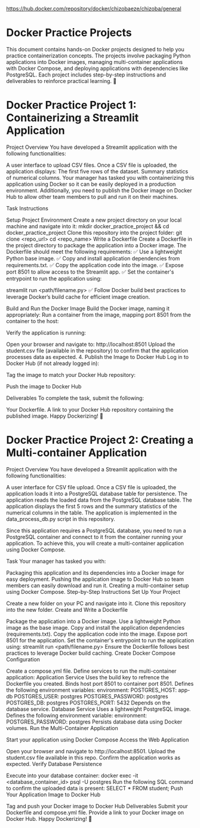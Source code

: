 https://hub.docker.com/repository/docker/chizobaeze/chizoba/general



# Docker Practice Projects
This document contains hands-on Docker projects designed to help you practice containerization concepts. The projects involve packaging Python applications into Docker images, managing multi-container applications with Docker Compose, and deploying applications with dependencies like PostgreSQL. Each project includes step-by-step instructions and deliverables to reinforce practical learning. 🚀

# Docker Practice Project 1: Containerizing a Streamlit Application
Project Overview
You have developed a Streamlit application with the following functionalities:

A user interface to upload CSV files. Once a CSV file is uploaded, the application displays: The first five rows of the dataset. Summary statistics of numerical columns. Your manager has tasked you with containerizing this application using Docker so it can be easily deployed in a production environment. Additionally, you need to publish the Docker image on Docker Hub to allow other team members to pull and run it on their machines.

Task Instructions

Setup Project Environment Create a new project directory on your local machine and navigate into it: mkdir docker_practice_project && cd docker_practice_project Clone this repository into the project folder: git clone <repo_url> cd <repo_name>
Write a Dockerfile Create a Dockerfile in the project directory to package the application into a Docker image. The Dockerfile should meet the following requirements:
✅ Use a lightweight Python base image. ✅ Copy and install application dependencies from requirements.txt. ✅ Copy the application code into the image. ✅ Expose port 8501 to allow access to the Streamlit app. ✅ Set the container's entrypoint to run the application using:

streamlit run <path/filename.py> ✅ Follow Docker build best practices to leverage Docker’s build cache for efficient image creation.

Build and Run the Docker Image Build the Docker image, naming it appropriately:
Run a container from the image, mapping port 8501 from the container to the host:

Verify the application is running:

Open your browser and navigate to: http://localhost:8501 Upload the student.csv file (available in the repository) to confirm that the application processes data as expected. 4. Publish the Image to Docker Hub Log in to Docker Hub (if not already logged in):

Tag the image to match your Docker Hub repository:

Push the image to Docker Hub

Deliverables To complete the task, submit the following:

Your Dockerfile. A link to your Docker Hub repository containing the published image. Happy Dockerizing! 🚀

# Docker Practice Project 2: Creating a Multi-container Application
Project Overview
You have developed a Streamlit application with the following functionalities:

A user interface for CSV file upload. Once a CSV file is uploaded, the application loads it into a PostgreSQL database table for persistence. The application reads the loaded data from the PostgreSQL database table. The application displays the first 5 rows and the summary statistics of the numerical columns in the table. The application is implemented in the data_process_db.py script in this repository.

Since this application requires a PostgreSQL database, you need to run a PostgreSQL container and connect to it from the container running your application. To achieve this, you will create a multi-container application using Docker Compose.

Task Your manager has tasked you with:

Packaging this application and its dependencies into a Docker image for easy deployment. Pushing the application image to Docker Hub so team members can easily download and run it. Creating a multi-container setup using Docker Compose. Step-by-Step Instructions Set Up Your Project

Create a new folder on your PC and navigate into it. Clone this repository into the new folder. Create and Write a Dockerfile

Package the application into a Docker image. Use a lightweight Python image as the base image. Copy and install the application dependencies (requirements.txt). Copy the application code into the image. Expose port 8501 for the application. Set the container's entrypoint to run the application using: streamlit run <path/filename.py> Ensure the Dockerfile follows best practices to leverage Docker build caching. Create Docker Compose Configuration

Create a compose.yml file. Define services to run the multi-container application: Application Service Uses the build key to refrence the Dockerfile you created. Binds host port 8501 to container port 8501. Defines the following environment variables: environment: POSTGRES_HOST: app-db POSTGRES_USER: postgres POSTGRES_PASSWORD: postgres POSTGRES_DB: postgres POSTGRES_PORT: 5432 Depends on the database service. Database Service Uses a lightweight PostgreSQL image. Defines the following environment variable: environment: POSTGRES_PASSWORD: postgres Persists database data using Docker volumes. Run the Multi-Container Application

Start your application using Docker Compose Access the Web Application

Open your browser and navigate to http://localhost:8501. Upload the student.csv file available in this repo. Confirm the application works as expected. Verify Database Persistence

Execute into your database container: docker exec -it <database_container_id> psql -U postgres Run the following SQL command to confirm the uploaded data is present: SELECT * FROM student; Push Your Application Image to Docker Hub

Tag and push your Docker image to Docker Hub Deliverables Submit your Dockerfile and compose.yml file. Provide a link to your Docker image on Docker Hub. Happy Dockerizing! 🚀
